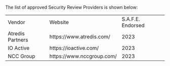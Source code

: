 The list of approved Security Review Providers is shown below:
<table>
<tr><td>Vendor</td><td>Website</td><td>S.A.F.E. Endorsed</td></tr>
<tr><td>Atredis Partners</td><td>https://www.atredis.com/</td><td>2023</td></tr>
<tr><td>IO Active</td><td>https://ioactive.com/</td><td>2023</td></tr>
<tr><td>NCC Group</td><td>https://www.nccgroup.com/</td><td>2023</td></tr>
</table>



